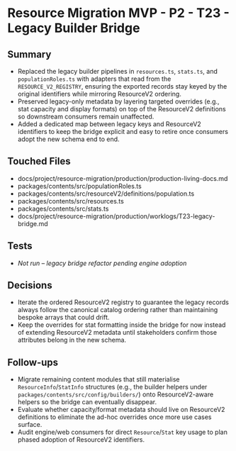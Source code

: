 # Resource Migration MVP - P2 - T23 - Legacy Builder Bridge

## Summary

- Replaced the legacy builder pipelines in `resources.ts`, `stats.ts`, and `populationRoles.ts` with adapters that read from the `RESOURCE_V2_REGISTRY`, ensuring the exported records stay keyed by the original identifiers while mirroring ResourceV2 ordering.
- Preserved legacy-only metadata by layering targeted overrides (e.g., stat capacity and display formats) on top of the ResourceV2 definitions so downstream consumers remain unaffected.
- Added a dedicated map between legacy keys and ResourceV2 identifiers to keep the bridge explicit and easy to retire once consumers adopt the new schema end to end.

## Touched Files

- docs/project/resource-migration/production/production-living-docs.md
- packages/contents/src/populationRoles.ts
- packages/contents/src/resourceV2/definitions/population.ts
- packages/contents/src/resources.ts
- packages/contents/src/stats.ts
- docs/project/resource-migration/production/worklogs/T23-legacy-bridge.md

## Tests

- _Not run – legacy bridge refactor pending engine adoption_

## Decisions

- Iterate the ordered ResourceV2 registry to guarantee the legacy records always follow the canonical catalog ordering rather than maintaining bespoke arrays that could drift.
- Keep the overrides for stat formatting inside the bridge for now instead of extending ResourceV2 metadata until stakeholders confirm those attributes belong in the new schema.

## Follow-ups

- Migrate remaining content modules that still materialise `ResourceInfo`/`StatInfo` structures (e.g., the builder helpers under `packages/contents/src/config/builders/`) onto ResourceV2-aware helpers so the bridge can eventually disappear.
- Evaluate whether capacity/format metadata should live on ResourceV2 definitions to eliminate the ad-hoc overrides once more use cases surface.
- Audit engine/web consumers for direct `Resource`/`Stat` key usage to plan phased adoption of ResourceV2 identifiers.
